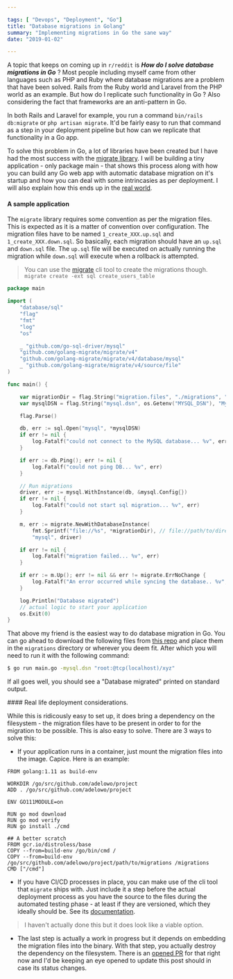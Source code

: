 ```yaml
---

tags: [ "Devops", "Deployment", "Go"]
title: "Database migrations in Golang"
summary: "Implementing migrations in Go the sane way"
date: "2019-01-02"

---
```


A topic that keeps on coming up in `r/reddit` is ___How do I solve database
migrations in Go___ ? Most people including myself came from other languages
such as PHP and Ruby where database migrations are a problem that have been
solved. Rails from the Ruby world and Laravel from the PHP world as an example.
But how do I replicate such functionality in Go ? Also considering the fact that
frameworks are an anti-pattern in Go.

In both Rails and Laravel for example, you run a command `bin/rails db:migrate`
or `php artisan migrate`. It'd be fairly easy to run that command as a step in
your deployment pipeline but how can we replicate that functionality in a Go
app.

To solve this problem in Go, a lot of libraries have been created but I have had
the most success with the [migrate library](https://github.com/golang-migrate/migrate). I will be building a tiny application - only package main -
that shows this process along with how you can build any Go web app with
automatic database migration on it's startup and how you can deal with some
intrincasies as per deployment. I will also explain how this ends up in the [real world](#consider).

#### A sample application

The `migrate` library requires some convention as per the migration files. This
is expected as it is a matter of convention over configuration. The migration
files have to be named `1_create_XXX.up.sql` and `1_create_XXX.down.sql`. So
basically, each migration should have an `up.sql` and `down.sql` file. The
`up.sql` file will be executed on actually running the migration while
`down.sql` will execute when a rollback is attempted.

> You can use the [migrate](https://github.com/golang-migrate/migrate/tree/master/cmd/migrate) cli tool to create the migrations though. `migrate create -ext sql create_users_table`


```go
package main

import (
	"database/sql"
	"flag"
	"fmt"
	"log"
	"os"

	_ "github.com/go-sql-driver/mysql"
	"github.com/golang-migrate/migrate/v4"
	"github.com/golang-migrate/migrate/v4/database/mysql"
	_ "github.com/golang-migrate/migrate/v4/source/file"
)

func main() {

	var migrationDir = flag.String("migration.files", "./migrations", "Directory where the migration files are located ?")
	var mysqlDSN = flag.String("mysql.dsn", os.Getenv("MYSQL_DSN"), "Mysql DSN")

	flag.Parse()

	db, err := sql.Open("mysql", *mysqlDSN)
	if err != nil {
		log.Fatalf("could not connect to the MySQL database... %v", err)
	}

	if err := db.Ping(); err != nil {
		log.Fatalf("could not ping DB... %v", err)
	}

	// Run migrations
	driver, err := mysql.WithInstance(db, &mysql.Config{})
	if err != nil {
		log.Fatalf("could not start sql migration... %v", err)
	}

	m, err := migrate.NewWithDatabaseInstance(
		fmt.Sprintf("file://%s", *migrationDir), // file://path/to/directory
		"mysql", driver)

	if err != nil {
		log.Fatalf("migration failed... %v", err)
	}

	if err := m.Up(); err != nil && err != migrate.ErrNoChange {
		log.Fatalf("An error occurred while syncing the database.. %v", err)
	}

	log.Println("Database migrated")
	// actual logic to start your application
	os.Exit(0)
}


```


That above my friend is the easiest way to do database migration in Go. You can
go ahead to download the following files from [this repo](https://github.com/adelowo/migration-demo)
and place them in the `migrations`
directory or wherever you deem fit. After which you will need to run it with the
following command:

```sh
$ go run main.go -mysql.dsn "root:@tcp(localhost)/xyz"
```

If all goes well, you should see a "Database migrated" printed on standard
output.


<div id="consider"></div>
#### Real life deployment considerations.

While this is ridicously easy to set up, it does bring a dependency on the
filesystem - the migration files have to be present in order to for the
migration to be possible. This is also easy to solve. There are 3 ways to solve
this:

- If your application runs in a container, just mount the migration files into
  the image. Capice. Here is an example:


``````
FROM golang:1.11 as build-env

WORKDIR /go/src/github.com/adelowo/project
ADD . /go/src/github.com/adelowo/project

ENV GO111MODULE=on

RUN go mod download
RUN go mod verify
RUN go install ./cmd

## A better scratch
FROM gcr.io/distroless/base
COPY --from=build-env /go/bin/cmd /
COPY --from=build-env /go/src/github.com/adelowo/project/path/to/migrations /migrations
CMD ["/cmd"]
``````

- If you have CI/CD processes in place, you can make use of the cli tool that
  `migrate` ships with. Just include it a step before the actual deployment
  process as you have the source to the files during the automated testing phase - at least if they are
 versioned, which they ideally should be. See its [documentation](https://github.com/golang-migrate/migrate/blob/master/cli).

> I haven't actually done this but it does look like a viable option.

- The last step is actually a work in progress but it depends on embedding the migration files into the
  binary. With that step, you actually destroy the dependency on the filesystem. There is an
  [opened PR](https://github.com/golang-migrate/migrate/pull/144) for that right now and I'd be keeping an eye opened to update this post should in case its status changes.


